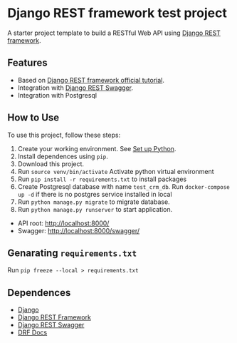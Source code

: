 # Django REST framework test project

A starter project template to build a RESTful Web API using [Django REST framework](http://www.django-rest-framework.org/).

## Features

- Based on [Django REST framework official tutorial](http://www.django-rest-framework.org/tutorial/quickstart/).
- Integration with [Django REST Swagger](https://django-rest-swagger.readthedocs.io/en/latest/).
- Integration with Postgresql

## How to Use

To use this project, follow these steps:

1. Create your working environment.  See [Set up Python](http://sourabhbajaj.com/mac-setup/Python/README.html).
2. Install dependences using `pip`.  
3. Download this project.
4. Run `source venv/bin/activate` Activate python virtual environment
5. Run `pip install -r requirements.txt` to install packages
6. Create Postgresql database with name `test_crm_db`. Run `docker-compose up -d` if there is no postgres service installed in local
7. Run `python manage.py migrate` to migrate database.
8. Run `python manage.py runserver` to start application.

- API root: [http://localhost:8000/](http://localhost:8000/) 
- Swagger: [http://localhost:8000/swagger/](http://localhost:8000/swagger/)

## Genarating `requirements.txt`

Run `pip freeze --local > requirements.txt`

## Dependences

- [Django](https://www.djangoproject.com/)
- [Django REST Framework](http://www.django-rest-framework.org/)
- [Django REST Swagger](https://django-rest-swagger.readthedocs.io/)
- [DRF Docs](https://drf-yasg.readthedocs.io/en/stable/readme.html)
